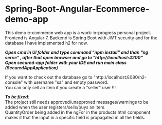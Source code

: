 # Spring-Boot-Angular-Ecommerce-demo-app
  This demo e-commerce web app is a work-in-progress personal project. Frontend is Angular 7, Backend is Spring Boot with JWT security and for the database I have implemented h2 for now.

***Open cmd in UI folder and type command "npm install" and than "ng serve" , after that open browser and go to "http://localhost:4200"***<br>
***Open secured-app folder with your IDE and run main class (SecuredAppApplication)***

If you want to check out the database go to "http://localhost:8080/h2-console" with username "sa" and empty password.<br>
You can only sell an item if you create a "seller" user !!!

***To be fixed:***<br>
  The project still needs approved/unapproved messages/warnings to be added when the user registers/sells/buys an item.<br>
  QuantityOrder being added in the ngFor in the products html component makes it that the input in a specific field is propagated in all the fields.
